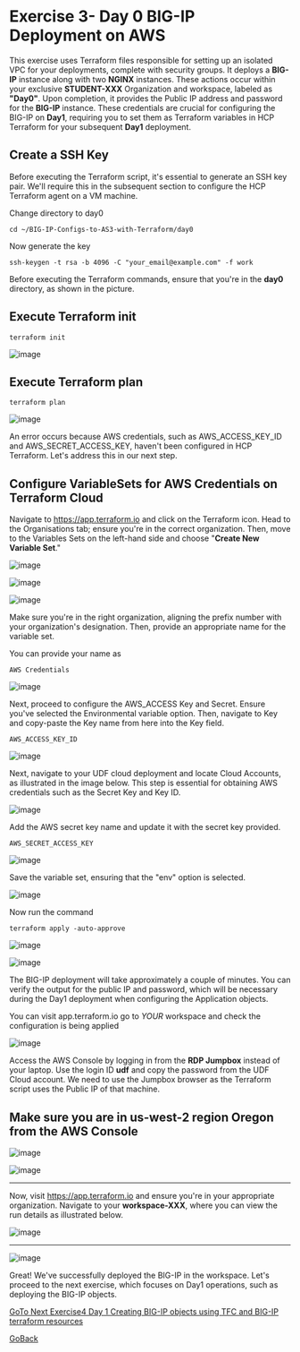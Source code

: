 Exercise 3- Day 0 BIG-IP Deployment on AWS
==========================================

This exercise uses  Terraform files responsible for setting up an isolated VPC for your deployments, complete with security groups. It deploys a __BIG-IP__ instance along with two __NGINX__ instances. These actions occur within your exclusive __STUDENT-XXX__ Organization and workspace, labeled as __"Day0"__. Upon completion, it provides the Public IP address and password for the __BIG-IP__ instance. These credentials are crucial for configuring the BIG-IP on __Day1__, requiring you to set them as Terraform variables in HCP Terraform for your subsequent __Day1__ deployment.

## Create a SSH Key 
Before executing the Terraform script, it's essential to generate an SSH key pair. We'll require this in the subsequent section to configure the HCP Terraform agent on a VM machine. 

Change directory to day0

```
cd ~/BIG-IP-Configs-to-AS3-with-Terraform/day0
```

Now generate the key
```
ssh-keygen -t rsa -b 4096 -C "your_email@example.com" -f work
```
Before executing the Terraform commands, ensure that you're in the __day0__ directory, as shown in the picture.


## Execute Terraform init
```
terraform init
```
![image](https://github.com/f5businessdevelopment/bigipworkshop/assets/13858248/6829986f-5d7a-465b-ae20-40ac8e0e107d)


## Execute Terraform plan
```
terraform plan
```
![image](https://github.com/f5businessdevelopment/bigipworkshop/assets/13858248/cda54e23-fcc4-41ee-96dd-ce480da54137)

An error occurs because AWS credentials, such as AWS_ACCESS_KEY_ID and AWS_SECRET_ACCESS_KEY, haven't been configured in HCP Terraform. Let's address this in our next step.

## Configure VariableSets for AWS Credentials on Terraform Cloud

Navigate to  https://app.terraform.io and click on the Terraform icon. Head to the Organisations tab; ensure you're in the correct organization. Then, move to the Variables Sets on the left-hand side and choose "__Create New Variable Set__."

![image](https://github.com/f5businessdevelopment/bigipworkshop/assets/13858248/c9118231-8063-4cc8-8602-2564b054cc25)

![image](https://github.com/f5businessdevelopment/bigipworkshop/assets/13858248/86fe721d-9cee-486c-a2b7-f1de15a0ef7e)

![image](https://github.com/f5businessdevelopment/bigipworkshop/assets/13858248/9b5d64ac-6d8c-4c97-af69-ac7c4fba919e)

Make sure you're in the right organization, aligning the prefix number with your organization's designation. Then, provide an appropriate name for the variable set.

You can provide your name as 
```
AWS Credentials
```


![image](https://github.com/f5businessdevelopment/bigipworkshop/assets/13858248/5522be7b-70e8-4b07-9220-5dbddc445b91)


Next, proceed to configure the AWS_ACCESS Key and Secret. Ensure you've selected the Environmental variable option. Then, navigate to Key and copy-paste the Key name from here into the Key field.
```
AWS_ACCESS_KEY_ID
```

![image](https://github.com/f5businessdevelopment/bigipworkshop/assets/13858248/d6c2107c-f9be-417e-af7c-8f3575c9d28d)

Next, navigate to your UDF cloud deployment and locate Cloud Accounts, as illustrated in the image below. This step is essential for obtaining AWS credentials such as the Secret Key and Key ID.

![image](https://github.com/f5businessdevelopment/bigipworkshop/assets/13858248/2bb753fa-bc87-4f87-9cc4-3593fc167c43)

Add the AWS secret key name and update it with the secret key provided.

```
AWS_SECRET_ACCESS_KEY
```

![image](https://github.com/f5businessdevelopment/bigipworkshop/assets/13858248/6ca490a0-d53f-4461-9b2c-04750a6c734c)

Save the variable set, ensuring that the "env" option is selected.

![image](https://github.com/f5businessdevelopment/bigipworkshop/assets/13858248/d52b1e5c-54d1-40f6-b675-7bf7bc9f1963)

Now run the command 

```
terraform apply -auto-approve
```

![image](https://github.com/f5businessdevelopment/bigipworkshop/assets/13858248/d80d6c43-1bee-46b6-81c4-da0250caf51a)

![image](https://github.com/f5businessdevelopment/bigipworkshop/assets/13858248/8f7ab970-6075-4527-8860-8c509687a0c3)

The BIG-IP deployment will take approximately a couple of minutes. You can verify the output for the public IP and password, which will be necessary during the Day1 deployment when configuring the Application objects.

You can visit app.terraform.io go to _YOUR_ workspace and check the configuration is being applied

![image](https://github.com/f5businessdevelopment/bigipworkshop/assets/13858248/9948c464-6c52-498e-9099-1a85ebcf1908)

Access the AWS Console by logging in from the __RDP Jumpbox__ instead of your laptop. Use the login ID __udf__ and copy the password from the UDF Cloud account. We need to use the Jumpbox browser as the Terraform script uses the Public IP of that machine.

## Make sure you are in us-west-2 region Oregon from the AWS Console

![image](https://github.com/f5businessdevelopment/bigipworkshop/assets/13858248/3c50d081-1bf6-4428-83d4-80001e20a60c)


![image](https://github.com/f5businessdevelopment/bigipworkshop/assets/13858248/e6bfc70a-a916-47a3-a688-22f47ca4eceb)

---
Now, visit https://app.terraform.io and ensure you're in your appropriate organization. Navigate to your __workspace-XXX__, where you can view the run details as illustrated below.

![image](https://github.com/f5businessdevelopment/bigipworkshop/assets/13858248/583d9e2e-2e5a-41a3-a929-5be7f353308b)

----
![image](https://github.com/f5businessdevelopment/bigipworkshop/assets/13858248/b1e7fcd9-d744-47dc-bcb0-995c4a9be2f7)

Great! We've successfully deployed the BIG-IP in the workspace. Let's proceed to the next exercise, which focuses on Day1 operations, such as deploying the BIG-IP objects.

 [GoTo Next Exercise4 Day 1 Creating BIG-IP objects using TFC and BIG-IP terraform resources](ex4.md)

 [GoBack](ex2.md)
